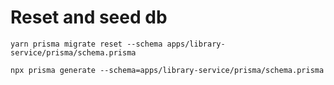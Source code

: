 # Reset and seed db

`yarn prisma migrate reset --schema apps/library-service/prisma/schema.prisma`

`npx prisma generate --schema=apps/library-service/prisma/schema.prisma`